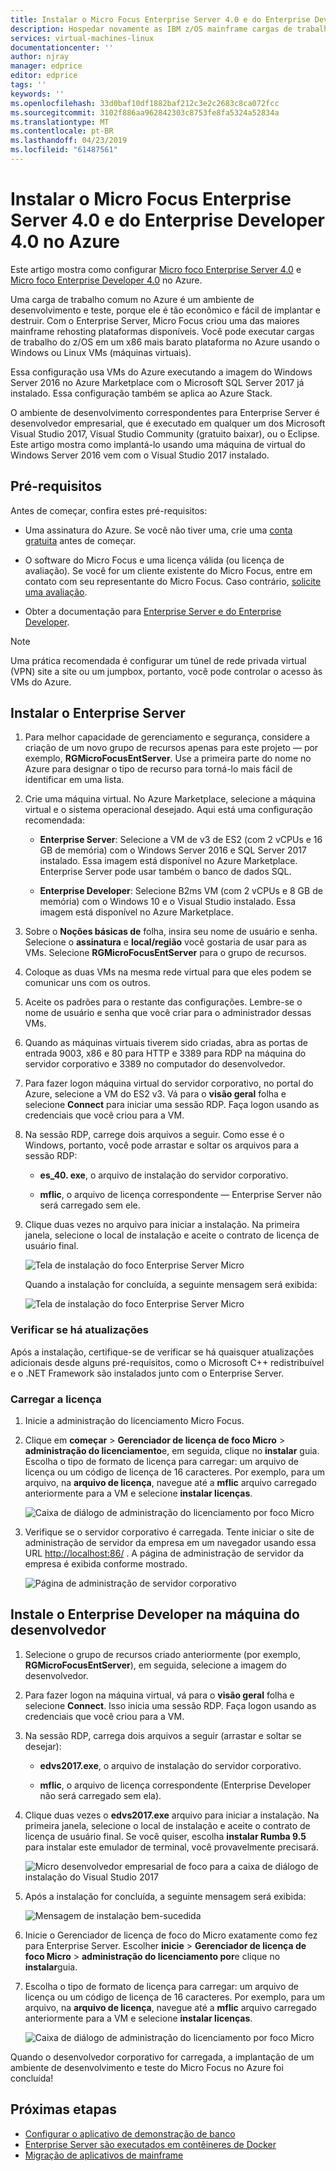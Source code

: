 ```yaml
---
title: Instalar o Micro Focus Enterprise Server 4.0 e do Enterprise Developer 4.0 no Azure | Microsoft Docs
description: Hospedar novamente as IBM z/OS mainframe cargas de trabalho usando o desenvolvimento do Micro Focus e testar o ambiente de máquinas virtuais (VMs).
services: virtual-machines-linux
documentationcenter: ''
author: njray
manager: edprice
editor: edprice
tags: ''
keywords: ''
ms.openlocfilehash: 33d0baf10df1882baf212c3e2c2683c8ca072fcc
ms.sourcegitcommit: 3102f886aa962842303c8753fe8fa5324a52834a
ms.translationtype: MT
ms.contentlocale: pt-BR
ms.lasthandoff: 04/23/2019
ms.locfileid: "61487561"
---
```

# <a name="install-micro-focus-enterprise-server-40-and-enterprise-developer-40-on-azure"></a>Instalar o Micro Focus Enterprise Server 4.0 e do Enterprise Developer 4.0 no Azure

Este artigo mostra como configurar [Micro foco Enterprise Server 4.0](https://www.microfocus.com/documentation/enterprise-developer/es30/) e [Micro foco Enterprise Developer 4.0](https://www.microfocus.com/documentation/enterprise-developer/ed_30/) no Azure.

Uma carga de trabalho comum no Azure é um ambiente de desenvolvimento e teste, porque ele é tão econômico e fácil de implantar e destruir. Com o Enterprise Server, Micro Focus criou uma das maiores mainframe rehosting plataformas disponíveis. Você pode executar cargas de trabalho do z/OS em um x86 mais barato plataforma no Azure usando o Windows ou Linux VMs (máquinas virtuais).

Essa configuração usa VMs do Azure executando a imagem do Windows Server 2016 no Azure Marketplace com o Microsoft SQL Server 2017 já instalado. Essa configuração também se aplica ao Azure Stack.

O ambiente de desenvolvimento correspondentes para Enterprise Server é desenvolvedor empresarial, que é executado em qualquer um dos Microsoft Visual Studio 2017, Visual Studio Community (gratuito baixar), ou o Eclipse. Este artigo mostra como implantá-lo usando uma máquina de virtual do Windows Server 2016 vem com o Visual Studio 2017 instalado.

## <a name="prerequisites"></a>Pré-requisitos

Antes de começar, confira estes pré-requisitos:

- Uma assinatura do Azure. Se você não tiver uma, crie uma [conta gratuita](https://azure.microsoft.com/free/?WT.mc_id=A261C142F) antes de começar.

- O software do Micro Focus e uma licença válida (ou licença de avaliação). Se você for um cliente existente do Micro Focus, entre em contato com seu representante do Micro Focus. Caso contrário, [solicite uma avaliação](https://www.microfocus.com/products/enterprise-suite/enterprise-server/trial/).

- Obter a documentação para [Enterprise Server e do Enterprise Developer](https://www.microfocus.com/documentation/enterprise-developer/#").

> [!NOTE]
> Uma prática recomendada é configurar um túnel de rede privada virtual (VPN) site a site ou um jumpbox, portanto, você pode controlar o acesso às VMs do Azure.

## <a name="install-enterprise-server"></a>Instalar o Enterprise Server

1. Para melhor capacidade de gerenciamento e segurança, considere a criação de um novo grupo de recursos apenas para este projeto — por exemplo, **RGMicroFocusEntServer**. Use a primeira parte do nome no Azure para designar o tipo de recurso para torná-lo mais fácil de identificar em uma lista.

2. Crie uma máquina virtual. No Azure Marketplace, selecione a máquina virtual e o sistema operacional desejado. Aqui está uma configuração recomendada:

    - **Enterprise Server**: Selecione a VM de v3 de ES2 (com 2 vCPUs e 16 GB de memória) com o Windows Server 2016 e SQL Server 2017 instalado. Essa imagem está disponível no Azure Marketplace. Enterprise Server pode usar também o banco de dados SQL.

    - **Enterprise Developer**: Selecione B2ms VM (com 2 vCPUs e 8 GB de memória) com o Windows 10 e o Visual Studio instalado. Essa imagem está disponível no Azure Marketplace.

3. Sobre o **Noções básicas de** folha, insira seu nome de usuário e senha. Selecione o **assinatura** e **local/região** você gostaria de usar para as VMs. Selecione **RGMicroFocusEntServer** para o grupo de recursos.

4. Coloque as duas VMs na mesma rede virtual para que eles podem se comunicar uns com os outros.

5. Aceite os padrões para o restante das configurações. Lembre-se o nome de usuário e senha que você criar para o administrador dessas VMs.

6. Quando as máquinas virtuais tiverem sido criadas, abra as portas de entrada 9003, x86 e 80 para HTTP e 3389 para RDP na máquina do servidor corporativo e 3389 no computador do desenvolvedor.

7. Para fazer logon máquina virtual do servidor corporativo, no portal do Azure, selecione a VM do ES2 v3. Vá para o **visão geral** folha e selecione **Connect** para iniciar uma sessão RDP. Faça logon usando as credenciais que você criou para a VM.

8. Na sessão RDP, carrege dois arquivos a seguir. Como esse é o Windows, portanto, você pode arrastar e soltar os arquivos para a sessão RDP:

    - **es\_40. exe**, o arquivo de instalação do servidor corporativo.

    - **mflic**, o arquivo de licença correspondente — Enterprise Server não será carregado sem ele.

9. Clique duas vezes no arquivo para iniciar a instalação. Na primeira janela, selecione o local de instalação e aceite o contrato de licença de usuário final.

     ![Tela de instalação do foco Enterprise Server Micro](media/01-enterprise-server.png)

     Quando a instalação for concluída, a seguinte mensagem será exibida:

     ![Tela de instalação do foco Enterprise Server Micro](media/02-enterprise-server.png)

### <a name="check-for-updates"></a>Verificar se há atualizações

Após a instalação, certifique-se de verificar se há quaisquer atualizações adicionais desde alguns pré-requisitos, como o Microsoft C++ redistribuível e o .NET Framework são instalados junto com o Enterprise Server.

### <a name="upload-the-license"></a>Carregar a licença

1. Inicie a administração do licenciamento Micro Focus.

2. Clique em **começar** \> **Gerenciador de licença de foco Micro** \> **administração do licenciamento**e, em seguida, clique no **instalar** guia. Escolha o tipo de formato de licença para carregar: um arquivo de licença ou um código de licença de 16 caracteres. Por exemplo, para um arquivo, na **arquivo de licença**, navegue até a **mflic** arquivo carregado anteriormente para a VM e selecione **instalar licenças**.

     ![Caixa de diálogo de administração do licenciamento por foco Micro](media/03-enterprise-server.png)

3. Verifique se o servidor corporativo é carregada. Tente iniciar o site de administração de servidor da empresa em um navegador usando essa URL <http://localhost:86/> . A página de administração de servidor da empresa é exibida conforme mostrado.

     ![Página de administração de servidor corporativo](media/04-enterprise-admin.png)

## <a name="install-enterprise-developer-on-the-developer-machine"></a>Instale o Enterprise Developer na máquina do desenvolvedor

1. Selecione o grupo de recursos criado anteriormente (por exemplo, **RGMicroFocusEntServer**), em seguida, selecione a imagem do desenvolvedor.

2. Para fazer logon na máquina virtual, vá para o **visão geral** folha e selecione **Connect**. Isso inicia uma sessão RDP. Faça logon usando as credenciais que você criou para a VM.

3. Na sessão RDP, carrega dois arquivos a seguir (arrastar e soltar se desejar):

    - **edvs2017.exe**, o arquivo de instalação do servidor corporativo.

    - **mflic**, o arquivo de licença correspondente (Enterprise Developer não será carregado sem ela).

4. Clique duas vezes o **edvs2017.exe** arquivo para iniciar a instalação. Na primeira janela, selecione o local de instalação e aceite o contrato de licença de usuário final. Se você quiser, escolha **instalar Rumba 9.5** para instalar este emulador de terminal, você provavelmente precisará.

     ![Micro desenvolvedor empresarial de foco para a caixa de diálogo de instalação do Visual Studio 2017](media/04-enterprise-server.png)

5. Após a instalação for concluída, a seguinte mensagem será exibida:

     ![Mensagem de instalação bem-sucedida](media/05-enterprise-server.png)

6. Inicie o Gerenciador de licença de foco do Micro exatamente como fez para Enterprise Server. Escolher **inicie** \> **Gerenciador de licença de foco Micro** \> **administração do licenciamento por**e clique no **instalar**guia.

7. Escolha o tipo de formato de licença para carregar: um arquivo de licença ou um código de licença de 16 caracteres. Por exemplo, para um arquivo, na **arquivo de licença**, navegue até a **mflic** arquivo carregado anteriormente para a VM e selecione **instalar licenças**.

     ![Caixa de diálogo de administração do licenciamento por foco Micro](/edia/07-enterprise-server.png)

Quando o desenvolvedor corporativo for carregada, a implantação de um ambiente de desenvolvimento e teste do Micro Focus no Azure foi concluída!

## <a name="next-steps"></a>Próximas etapas

- [Configurar o aplicativo de demonstração de banco](./demo.md)
- [Enterprise Server são executados em contêineres de Docker](./run-enterprise-server-container.md)
- [Migração de aplicativos de mainframe](/azure/architecture/cloud-adoption/infrastructure/mainframe-migration/application-strategies)
